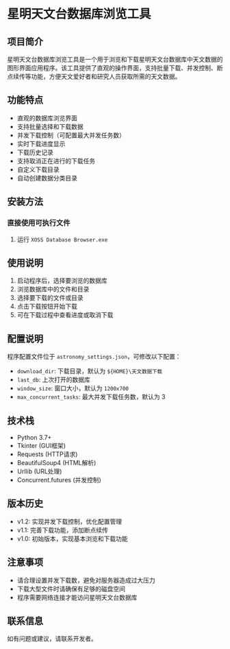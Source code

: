 # 星明天文台数据库浏览工具

## 项目简介
星明天文台数据库浏览工具是一个用于浏览和下载星明天文台数据库中天文数据的图形界面应用程序。该工具提供了直观的操作界面，支持批量下载、并发控制、断点续传等功能，方便天文爱好者和研究人员获取所需的天文数据。

## 功能特点
- 直观的数据库浏览界面
- 支持批量选择和下载数据
- 并发下载控制（可配置最大并发任务数）
- 实时下载进度显示
- 下载历史记录
- 支持取消正在进行的下载任务
- 自定义下载目录
- 自动创建数据分类目录

## 安装方法
### 直接使用可执行文件
1. 运行 `XOSS Database Browser.exe`

## 使用说明
1. 启动程序后，选择要浏览的数据库
2. 浏览数据库中的文件和目录
3. 选择要下载的文件或目录
4. 点击下载按钮开始下载
5. 可在下载过程中查看进度或取消下载

## 配置说明
程序配置文件位于 `astronomy_settings.json`，可修改以下配置：
- `download_dir`: 下载目录，默认为 `${HOME}\天文数据下载`
- `last_db`: 上次打开的数据库
- `window_size`: 窗口大小，默认为 `1200x700`
- `max_concurrent_tasks`: 最大并发下载任务数，默认为 3

## 技术栈
- Python 3.7+
- Tkinter (GUI框架)
- Requests (HTTP请求)
- BeautifulSoup4 (HTML解析)
- Urllib (URL处理)
- Concurrent.futures (并发控制)

## 版本历史
- v1.2: 实现并发下载控制，优化配置管理
- v1.1: 完善下载功能，添加断点续传
- v1.0: 初始版本，实现基本浏览和下载功能

## 注意事项
- 请合理设置并发下载数，避免对服务器造成过大压力
- 下载大型文件时请确保有足够的磁盘空间
- 程序需要网络连接才能访问星明天文台数据库

## 联系信息
如有问题或建议，请联系开发者。